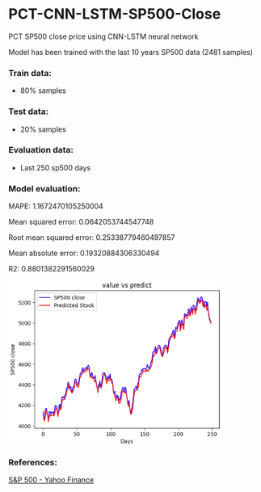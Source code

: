 # PCT-CNN-LSTM-SP500-Close
PCT SP500 close price using CNN-LSTM neural network

Model has been trained with the last 10 years SP500 data (2481 samples)

### Train data: 
  - 80% samples
### Test data:
  - 20% samples
### Evaluation data:
  - Last 250 sp500 days


### Model evaluation:

MAPE: 1.1672470105250004

Mean squared error: 0.0642053744547748

Root mean squared error: 0.25338779460497857

Mean absolute error: 0.19320884306330494

R2: 0.8801382291560029

<img src="https://github.com/dbeniteze/sp500_LSTM_predict/blob/main/images/sp500_close_vs_predict.png" width="420">


### References:

<a href="https://finance.yahoo.com/quote/%5EGSPC/" target="_blank"> S&P 500 - Yahoo Finance </a>
